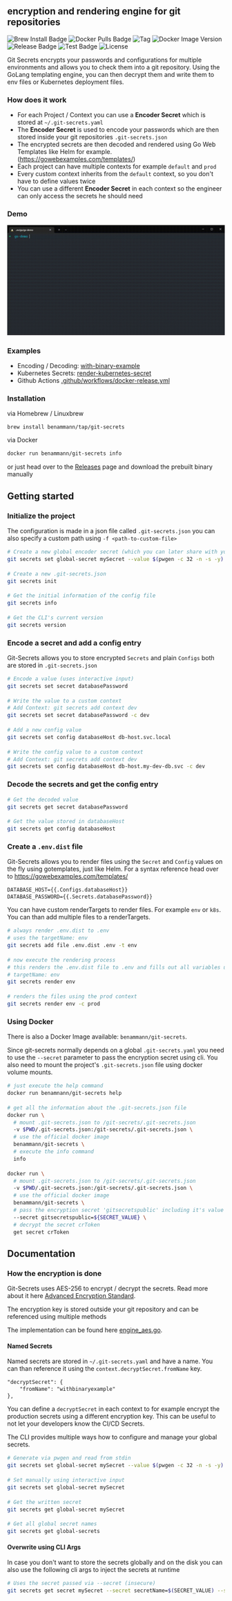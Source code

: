 ## encryption and rendering engine for git repositories

![Brew Install Badge](https://img.shields.io/github/downloads/benammann/git-secrets/total?label=brew%20installs)
![Docker Pulls Badge](https://img.shields.io/docker/pulls/benammann/git-secrets)
![Tag](https://img.shields.io/github/v/release/benammann/git-secrets?label=brew%20tag)
![Docker Image Version](https://img.shields.io/docker/v/benammann/git-secrets?label=docker%20image%20tag)
![Release Badge](https://github.com/benammann/git-secrets/actions/workflows/brew-release.yml/badge.svg)
![Test Badge](https://github.com/benammann/git-secrets/actions/workflows/docker-release.yml/badge.svg)
![License](https://img.shields.io/github/license/benammann/git-secrets?123)

Git Secrets encrypts your passwords and configurations for multiple environments and allows you to check them into a git repository. Using the GoLang templating engine, you can then decrypt them and write them to env files or Kubernetes deployment files.

### How does it work

- For each Project / Context you can use a **Encoder Secret** which is stored at `~/.git-secrets.yaml`
- The **Encoder Secret** is used to encode your passwords which are then stored inside your git repositories `.git-secrets.json`
- The encrypted secrets are then decoded and rendered using Go Web Templates like Helm for example. (https://gowebexamples.com/templates/)
- Each project can have multiple contexts for example `default` and `prod`
- Every custom context inherits from the `default` context, so you don't have to define values twice
- You can use a different **Encoder Secret** in each context so the engineer can only access the secrets he should need

### Demo

![](docs/img/git-secrets-demo.gif)

### Examples

- Encoding / Decoding: [with-binary-example](examples/with-binary-example)
- Kubernetes Secrets: [render-kubernetes-secret](examples/render-kubernetes-secret)
- Github Actions [.github/workflows/docker-release.yml](.github/workflows/docker-release.yml)

### Installation

via Homebrew / Linuxbrew
```
brew install benammann/tap/git-secrets 
```

via Docker

````bash
docker run benammann/git-secrets info
````

or just head over to the [Releases](https://github.com/benammann/git-secrets/releases) page and download the prebuilt binary manually

## Getting started

### Initialize the project
The configuration is made in a json file called `.git-secrets.json` you can also specify a custom path using `-f <path-to-custom-file>`

```bash
# Create a new global encoder secret (which you can later share with your team)
git secrets set global-secret mySecret --value $(pwgen -c 32 -n -s -y)

# Create a new .git-secrets.json
git secrets init

# Get the initial information of the config file
git secrets info

# Get the CLI's current version
git secrets version
```

### Encode a secret and add a config entry

Git-Secrets allows you to store encrypted `Secrets` and plain `Configs` both are stored in `.git-secrets.json`

```bash
# Encode a value (uses interactive input)
git secrets set secret databasePassword

# Write the value to a custom context
# Add Context: git secrets add context dev
git secrets set secret databasePassword -c dev

# Add a new config value
git secrets set config databaseHost db-host.svc.local

# Write the config value to a custom context
# Add Context: git secrets add context dev
git secrets set config databaseHost db-host.my-dev-db.svc -c dev
```

### Decode the secrets and get the config entry

```bash
# Get the decoded value
git secrets get secret databasePassword

# Get the value stored in databaseHost
git secrets get config databaseHost
```

### Create a `.env.dist` file

Git-Secrets allows you to render files using the `Secret` and `Config` values on the fly using gotemplates, just like Helm. For a syntax reference head over to https://gowebexamples.com/templates/

````text
DATABASE_HOST={{.Configs.databaseHost}}
DATABASE_PASSWORD={{.Secrets.databasePassword}}
````

You can have custom renderTargets to render files. For example `env` or `k8s`. You can than add multiple files to a renderTargets.

````bash
# always render .env.dist to .env
# uses the targetName: env
git secrets add file .env.dist .env -t env

# now execute the rendering process
# this renders the .env.dist file to .env and fills out all variables using the default context
# targetName: env
git secrets render env

# renders the files using the prod context
git secrets render env -c prod
````


### Using Docker

There is also a Docker Image available: `benammann/git-secrets`.

Since git-secrets normally depends on a global `.git-secrets.yaml` you need to use the `--secret` parameter to pass the encryption secret using cli.
You also need to mount the project's `.git-secrets.json` file using docker volume mounts.

````bash
# just execute the help command
docker run benamnann/git-secrets help

# get all the information about the .git-secrets.json file
docker run \
  # mount .git-secrets.json to /git-secrets/.git-secrets.json
  -v $PWD/.git-secrets.json:/git-secrets/.git-secrets.json \
  # use the official docker image
  benammann/git-secrets \
  # execute the info command
  info
  
docker run \
  # mount .git-secrets.json to /git-secrets/.git-secrets.json
  -v $PWD/.git-secrets.json:/git-secrets/.git-secrets.json \
  # use the official docker image
  benammann/git-secrets \
  # pass the encryption secret 'gitsecretspublic' including it's value from an local Environment variable to docker
  --secret gitsecretspublic=${SECRET_VALUE} \
  # decrypt the secret crToken
  get secret crToken 
````

## Documentation

### How the encryption is done

Git-Secrets uses AES-256 to encrypt / decrypt the secrets. Read more about it here [Advanced Encryption Standard](https://de.wikipedia.org/wiki/Advanced_Encryption_Standard).

The encryption key is stored outside your git repository and can be referenced using multiple methods

The implementation can be found here [engine_aes.go](pkg/encryption/engine_aes.go).

#### Named Secrets
Named secrets are stored in `~/.git-secrets.yaml` and have a name. You can than reference it using the `context.decryptSecret.fromName` key.

````
"decryptSecret": {
    "fromName": "withbinaryexample"
},
````

You can define a `decryptSecret` in each context to for example encrypt the production secrets using a different encryption key. This can be useful to not let your developers know the CI/CD Secrets.

The CLI provides multiple ways how to configure and manage your global secrets.
```bash
# Generate via pwgen and read from stdin
git secrets set global-secret mySecret --value $(pwgen -c 32 -n -s -y)

# Set manually using interactive input
git secrets set global-secret mySecret

# Get the written secret
git secrets get global-secret mySecret

# Get all global secret names
git secrets get global-secrets
```

#### Overwrite using CLI Args

In case you don't want to store the secrets globally and on the disk you can also use the following cli args to inject the secrets at runtime

```bash
# Uses the secret passed via --secret (insecure)
git secrets get secret mySecret --secret secretName=$(SECRET_VALUE) --secret secretName1=$(SECRET_VALUE_1)
```